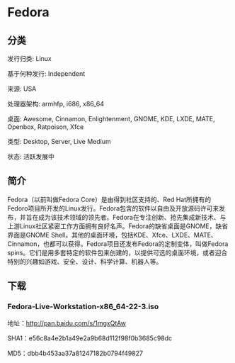 # Fedora

## 分类

发行归类: Linux

基于何种发行: Independent

来源: USA

处理器架构: armhfp, i686, x86_64

桌面: Awesome, Cinnamon, Enlightenment, GNOME, KDE, LXDE, MATE, Openbox, Ratpoison, Xfce

类型: Desktop, Server, Live Medium

状态: 活跃发展中

## 简介
Fedora（以前叫做Fedora Core）是由得到社区支持的、Red Hat所拥有的Fedoro项目所开发的Linux发行。Fedora包含的软件以自由及开放源码许可来发布，并旨在成为该技术领域的领先者。Fedora在专注创新、抢先集成新技术、与上游Linux社区紧密工作方面拥有良好名声。Fedora的缺省桌面是GNOME，缺省界面是GNOME Shell。其他的桌面环境，包括KDE、Xfce、LXDE、MATE、Cinnamon，也都可以获得。Fedora项目还发布Fedora的定制变体，叫做Fedora spins。它们是用多套特定的软件包来创建的，以提供可选的桌面环境，或者迎合特别的兴趣如游戏、安全、设计、科学计算、机器人等。

## 下载

###  Fedora-Live-Workstation-x86_64-22-3.iso

地址：http://pan.baidu.com/s/1mgxQtAw

SHA1：e56c8a4e2b1a49e2a9b68d112f98f0b3685c98dc

MD5：dbb4b453aa37a81247182b0794f49827